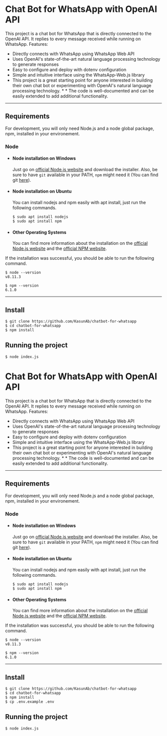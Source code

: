 # Chat Bot for WhatsApp with OpenAI API

This project is a chat bot for WhatsApp that is directly connected to the OpenAI API. It replies to every message received while running on WhatsApp.
Features:

* Directly connects with WhatsApp using WhatsApp Web API
* Uses OpenAI's state-of-the-art natural language processing technology to generate responses
* Easy to configure and deploy with dotenv configuration
* Simple and intuitive interface using the WhatsApp-Web.js library
* This project is a great starting point for anyone interested in building their own chat bot or experimenting with OpenAI's natural language processing technology. * * The code is well-documented and can be easily extended to add additional functionality.

---
## Requirements

For development, you will only need Node.js and a node global package, npm, installed in your environement.

### Node
- #### Node installation on Windows

  Just go on [official Node.js website](https://nodejs.org/) and download the installer.
Also, be sure to have `git` available in your PATH, `npm` might need it (You can find git [here](https://git-scm.com/)).

- #### Node installation on Ubuntu

  You can install nodejs and npm easily with apt install, just run the following commands.

      $ sudo apt install nodejs
      $ sudo apt install npm

- #### Other Operating Systems
  You can find more information about the installation on the [official Node.js website](https://nodejs.org/) and the [official NPM website](https://npmjs.org/).

If the installation was successful, you should be able to run the following command.

    $ node --version
    v8.11.3

    $ npm --version
    6.1.0

---

## Install

    $ git clone https://github.com/KasunAb/chatbot-for-whatsapp
    $ cd chatbot-for-whatsapp
    $ npm install

## Running the project

    $ node index.js

# Chat Bot for WhatsApp with OpenAI API

This project is a chat bot for WhatsApp that is directly connected to the OpenAI API. It replies to every message received while running on WhatsApp.
Features:

* Directly connects with WhatsApp using WhatsApp Web API
* Uses OpenAI's state-of-the-art natural language processing technology to generate responses
* Easy to configure and deploy with dotenv configuration
* Simple and intuitive interface using the WhatsApp-Web.js library
* This project is a great starting point for anyone interested in building their own chat bot or experimenting with OpenAI's natural language processing technology. * * The code is well-documented and can be easily extended to add additional functionality.

---
## Requirements

For development, you will only need Node.js and a node global package, npm, installed in your environement.

### Node
- #### Node installation on Windows

  Just go on [official Node.js website](https://nodejs.org/) and download the installer.
Also, be sure to have `git` available in your PATH, `npm` might need it (You can find git [here](https://git-scm.com/)).

- #### Node installation on Ubuntu

  You can install nodejs and npm easily with apt install, just run the following commands.

      $ sudo apt install nodejs
      $ sudo apt install npm

- #### Other Operating Systems
  You can find more information about the installation on the [official Node.js website](https://nodejs.org/) and the [official NPM website](https://npmjs.org/).

If the installation was successful, you should be able to run the following command.

    $ node --version
    v8.11.3

    $ npm --version
    6.1.0

---

## Install

    $ git clone https://github.com/KasunAb/chatbot-for-whatsapp
    $ cd chatbot-for-whatsapp
    $ npm install
    $ cp .env.example .env

## Running the project

    $ node index.js